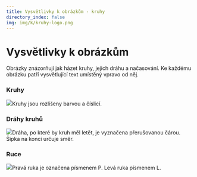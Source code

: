 ```yaml
---
title: Vysvětlivky k obrázkům - kruhy
directory_index: false
img: img/k/kruhy-logo.png
---
```


# Vysvětlivky k obrázkům

Obrázky znázorňují jak házet kruhy, jejich dráhu a načasování. Ke každému obrázku patří vysvětlující text umístěný vpravo od něj.

### Kruhy

![](/img/k/kruhy-legendaa.png)Kruhy jsou rozlišeny barvou a číslicí.

### Dráhy kruhů

![](/img/l/legendab.png)Dráha, po které by kruh měl letět, je vyznačena přerušovanou čárou. Šipka na konci určuje směr.

### Ruce

![](/img/l/legendac.png)Pravá ruka je označena písmenem P. Levá ruka písmenem L.